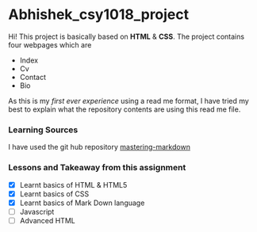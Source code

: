 # Abhishek_csy1018_project

Hi! This project is basically based on **HTML** & **CSS**. The project contains four webpages which are 

* Index
* Cv
* Contact
* Bio

As this is my *first ever experience* using a read me format, I have tried my best to explain what the repository contents are using this read me file.



### Learning Sources

I have used the git hub repository [mastering-markdown](https://guides.github.com/features/mastering-markdown/#examples)

### Lessons and Takeaway from this assignment 

 - [x] Learnt basics of HTML & HTML5
 - [x] Learnt basics of CSS
 - [x] Learnt basics of Mark Down language
 - [ ] Javascript
 - [ ] Advanced HTML 